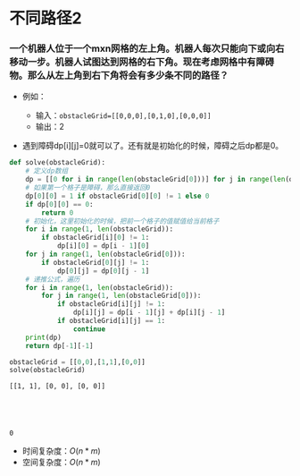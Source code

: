 
# 不同路径2

### 一个机器人位于一个mxn网格的左上角。机器人每次只能向下或向右移动一步。机器人试图达到网格的右下角。现在考虑网格中有障碍物。那么从左上角到右下角将会有多少条不同的路径？

* 例如：
    * 输入：`obstacleGrid=[[0,0,0],[0,1,0],[0,0,0]]`
    * 输出：2

* 遇到障碍dp[i][j]=0就可以了。还有就是初始化的时候，障碍之后dp都是0。


```python
def solve(obstacleGrid):
    # 定义dp数组
    dp = [[0 for i in range(len(obstacleGrid[0]))] for j in range(len(obstacleGrid))]
    # 如果第一个格子是障碍，那么直接返回0
    dp[0][0] = 1 if obstacleGrid[0][0] != 1 else 0
    if dp[0][0] == 0:
        return 0
    # 初始化，这里初始化的时候，把前一个格子的值赋值给当前格子
    for i in range(1, len(obstacleGrid)):
        if obstacleGrid[i][0] != 1:
            dp[i][0] = dp[i - 1][0]
    for j in range(1, len(obstacleGrid[0])):
        if obstacleGrid[0][j] != 1:
            dp[0][j] = dp[0][j - 1]
    # 递推公式，遍历
    for i in range(1, len(obstacleGrid)):
        for j in range(1, len(obstacleGrid[0])):
            if obstacleGrid[i][j] != 1:
                dp[i][j] = dp[i - 1][j] + dp[i][j - 1]
            if obstacleGrid[i][j] == 1:
                continue
    print(dp)
    return dp[-1][-1]
```


```python
obstacleGrid = [[0,0],[1,1],[0,0]]
solve(obstacleGrid)
```

    [[1, 1], [0, 0], [0, 0]]
    




    0



* 时间复杂度：$O(n*m)$
* 空间复杂度：$O(n*m)$
